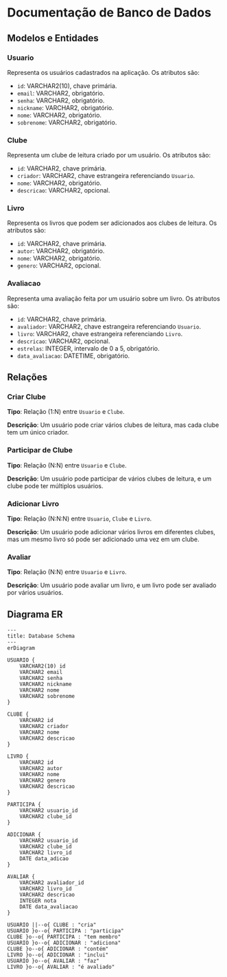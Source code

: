 # Documentação de Banco de Dados

## Modelos e Entidades

### Usuario
Representa os usuários cadastrados na aplicação. Os atributos são:
- `id`: VARCHAR2(10), chave primária.
- `email`: VARCHAR2, obrigatório.
- `senha`: VARCHAR2, obrigatório.
- `nickname`: VARCHAR2, obrigatório.
- `nome`: VARCHAR2, obrigatório.
- `sobrenome`: VARCHAR2, obrigatório.

### Clube
Representa um clube de leitura criado por um usuário. Os atributos são:
- `id`: VARCHAR2, chave primária.
- `criador`: VARCHAR2, chave estrangeira referenciando `Usuario`.
- `nome`: VARCHAR2, obrigatório.
- `descricao`: VARCHAR2, opcional.

### Livro
Representa os livros que podem ser adicionados aos clubes de leitura. Os atributos são:
- `id`: VARCHAR2, chave primária.
- `autor`: VARCHAR2, obrigatório.
- `nome`: VARCHAR2, obrigatório.
- `genero`: VARCHAR2, opcional.

### Avaliacao
Representa uma avaliação feita por um usuário sobre um livro. Os atributos são:
- `id`: VARCHAR2, chave primária.
- `avaliador`: VARCHAR2, chave estrangeira referenciando `Usuario`.
- `livro`: VARCHAR2, chave estrangeira referenciando `Livro`.
- `descricao`: VARCHAR2, opcional.
- `estrelas`: INTEGER, intervalo de 0 a 5, obrigatório.
- `data_avaliacao`: DATETIME, obrigatório.

## Relações

### Criar Clube
**Tipo**: Relação (1:N) entre `Usuario` e `Clube`.

**Descrição**: Um usuário pode criar vários clubes de leitura, mas cada clube tem um único criador.

### Participar de Clube
**Tipo**: Relação (N:N) entre `Usuario` e `Clube`.

**Descrição**: Um usuário pode participar de vários clubes de leitura, e um clube pode ter múltiplos usuários.

### Adicionar Livro
**Tipo**: Relação (N:N:N) entre `Usuario`, `Clube` e `Livro`.

**Descrição**: Um usuário pode adicionar vários livros em diferentes clubes, mas um mesmo livro só pode ser adicionado uma vez em um clube.

### Avaliar
**Tipo**: Relação (N:N) entre `Usuario` e `Livro`.

**Descrição**: Um usuário pode avaliar um livro, e um livro pode ser avaliado por vários usuários.

## Diagrama ER
```mermaid
---
title: Database Schema
---
erDiagram
    
USUARIO {
    VARCHAR2(10) id
    VARCHAR2 email
    VARCHAR2 senha
    VARCHAR2 nickname
    VARCHAR2 nome
    VARCHAR2 sobrenome
}

CLUBE {
    VARCHAR2 id
    VARCHAR2 criador
    VARCHAR2 nome
    VARCHAR2 descricao
}

LIVRO {
    VARCHAR2 id
    VARCHAR2 autor
    VARCHAR2 nome
    VARCHAR2 genero
    VARCHAR2 descricao
}

PARTICIPA {
    VARCHAR2 usuario_id
    VARCHAR2 clube_id
}

ADICIONAR {
    VARCHAR2 usuario_id
    VARCHAR2 clube_id
    VARCHAR2 livro_id
    DATE data_adicao
}

AVALIAR {
    VARCHAR2 avaliador_id
    VARCHAR2 livro_id
    VARCHAR2 descricao
    INTEGER nota
    DATE data_avaliacao
}

USUARIO ||--o{ CLUBE : "cria"
USUARIO }o--o{ PARTICIPA : "participa"
CLUBE }o--o{ PARTICIPA : "tem membro"
USUARIO }o--o{ ADICIONAR : "adiciona"
CLUBE }o--o{ ADICIONAR : "contém"
LIVRO }o--o{ ADICIONAR : "inclui"
USUARIO }o--o{ AVALIAR : "faz"
LIVRO }o--o{ AVALIAR : "é avaliado"
```